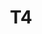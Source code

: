 ---
basin: 'No'
cudn: true
floor: Ground
grade: 4
images:
- /room_database/images/noc/T4%201.jpg
- /room_database/images/noc/T4%202.jpg
- /room_database/images/noc/T4%203.jpg
living_room: 'No'
location: North Court
name: T4
network: Wireless Only
title: T4
---